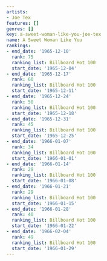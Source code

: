 ```yaml
---
artists:
- Joe Tex
features: []
genres: []
key: a-sweet-woman-like-you-joe-tex
name: A Sweet Woman Like You
rankings:
- end_date: '1965-12-10'
  rank: 75
  ranking_list: Billboard Hot 100
  start_date: '1965-12-04'
- end_date: '1965-12-17'
  rank: 60
  ranking_list: Billboard Hot 100
  start_date: '1965-12-11'
- end_date: '1965-12-24'
  rank: 50
  ranking_list: Billboard Hot 100
  start_date: '1965-12-18'
- end_date: '1965-12-31'
  rank: 45
  ranking_list: Billboard Hot 100
  start_date: '1965-12-25'
- end_date: '1966-01-07'
  rank: 34
  ranking_list: Billboard Hot 100
  start_date: '1966-01-01'
- end_date: '1966-01-14'
  rank: 29
  ranking_list: Billboard Hot 100
  start_date: '1966-01-08'
- end_date: '1966-01-21'
  rank: 29
  ranking_list: Billboard Hot 100
  start_date: '1966-01-15'
- end_date: '1966-01-28'
  rank: 40
  ranking_list: Billboard Hot 100
  start_date: '1966-01-22'
- end_date: '1966-02-04'
  rank: 49
  ranking_list: Billboard Hot 100
  start_date: '1966-01-29'
---
```


